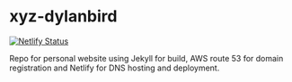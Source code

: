 # xyz-dylanbird

[![Netlify Status](https://api.netlify.com/api/v1/badges/64a959ad-b3f4-4451-9f05-a9fbb7e378d1/deploy-status)](https://app.netlify.com/sites/dylanbird/deploys)

Repo for personal website using Jekyll for build, AWS route 53 for domain registration and Netlify for DNS hosting and deployment.

